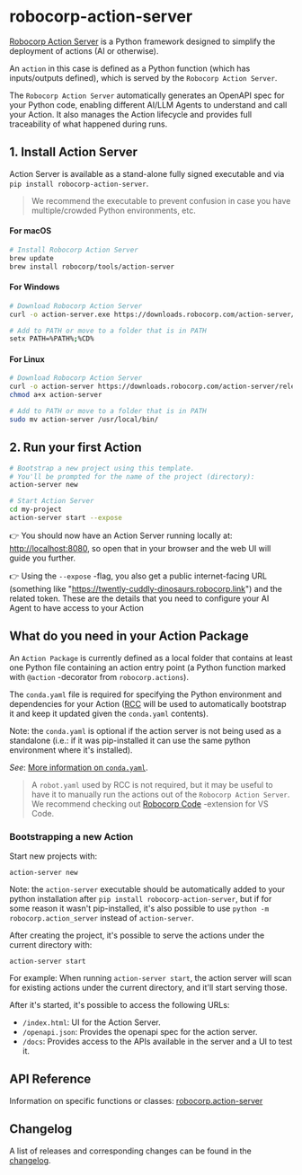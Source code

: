# robocorp-action-server

[Robocorp Action Server](https://github.com/robocorp/robocorp#readme) is a Python framework designed to simplify the deployment
of actions (AI or otherwise).

An `action` in this case is defined as a Python function (which has inputs/outputs
defined), which is served by the `Robocorp Action Server`.

The `Robocorp Action Server` automatically generates an OpenAPI spec for your Python code, enabling different AI/LLM Agents to understand and call your Action. It also manages the Action lifecycle and provides full traceability of what happened during runs.


## 1. Install Action Server
Action Server is available as a stand-alone fully signed executable and via `pip install robocorp-action-server`.
> We recommend the executable to prevent confusion in case you have multiple/crowded Python environments, etc.

#### For macOS

```sh
# Install Robocorp Action Server
brew update
brew install robocorp/tools/action-server 
```

#### For Windows

```sh
# Download Robocorp Action Server
curl -o action-server.exe https://downloads.robocorp.com/action-server/releases/latest/windows64/action-server.exe

# Add to PATH or move to a folder that is in PATH
setx PATH=%PATH%;%CD%
```

#### For Linux

```sh
# Download Robocorp Action Server
curl -o action-server https://downloads.robocorp.com/action-server/releases/latest/linux64/action-server
chmod a+x action-server

# Add to PATH or move to a folder that is in PATH
sudo mv action-server /usr/local/bin/
```

## 2. Run your first Action

```sh
# Bootstrap a new project using this template.
# You'll be prompted for the name of the project (directory):
action-server new

# Start Action Server 
cd my-project
action-server start --expose
```

👉 You should now have an Action Server running locally at: [http://localhost:8080](http://localhost:8080), so open that in your browser and the web UI will guide you further.

👉 Using the `--expose` -flag, you also get a public internet-facing URL (something like "https://twently-cuddly-dinosaurs.robocorp.link") and the related token. These are the details that you need to configure your AI Agent to have access to your Action

## What do you need in your Action Package

An `Action Package` is currently defined as a local folder that contains at least one Python file containing an action entry point 
(a Python function marked with `@action` -decorator from `robocorp.actions`).

The `conda.yaml` file is required for specifying the Python environment and dependencies for 
your Action ([RCC](https://github.com/robocorp/rcc/) will be used to 
automatically bootstrap it and keep it updated given the `conda.yaml` contents).

Note: the `conda.yaml` is optional if the action server is not being used as a standalone
(i.e.: if it was pip-installed it can use the same python environment where it's installed).

*See*: [More information on `conda.yaml`](https://robocorp.com/docs/setup/installing-python-package-dependencies). 

> A `robot.yaml` used by RCC is not required, but it may be useful to have it to manually run the actions out of the `Robocorp Action Server`.<br/>
We recommend checking out [Robocorp Code](https://robocorp.com/docs/developer-tools/visual-studio-code/extension-features) -extension for VS Code.

### Bootstrapping a new Action

Start new projects with:

`action-server new`

Note: the `action-server` executable should be automatically added to your python installation after `pip install robocorp-action-server`, but if for some reason it wasn't pip-installed, it's also possible to use `python -m robocorp.action_server` instead of `action-server`.

After creating the project, it's possible to serve the actions under the
current directory with:

`action-server start`

For example: When running `action-server start`, the action server will scan for existing actions under the current directory, and it'll start serving those.

After it's started, it's possible to access the following URLs:

- `/index.html`: UI for the Action Server.
- `/openapi.json`: Provides the openapi spec for the action server.
- `/docs`: Provides access to the APIs available in the server and a UI to test it.


## API Reference

Information on specific functions or classes: [robocorp.action-server](https://github.com/robocorp/robocorp/blob/master/action_server/docs/api/README.md)

## Changelog

A list of releases and corresponding changes can be found in the [changelog](https://github.com/robocorp/robocorp/blob/master/action_server/docs/CHANGELOG.md).
